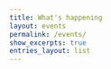 ```yaml
---
title: What's happening
layout: events
permalink: /events/
show_excerpts: true
entries_layout: list
---
```

